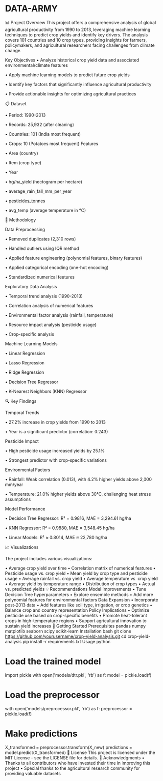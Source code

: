 # DATA-ARMY

📊 Project Overview
This project offers a comprehensive analysis of global agricultural productivity from 1990 to 2013, leveraging machine learning techniques to predict crop yields and identify key drivers. The analysis covers 101 countries and 10 crop types, providing insights for farmers, policymakers, and agricultural researchers facing challenges from climate change.

Key Objectives
•	Analyze historical crop yield data and associated environmental/climate features

•	Apply machine learning models to predict future crop yields

•	Identify key factors that significantly influence agricultural productivity

•	Provide actionable insights for optimizing agricultural practices

📋 Dataset

•	Period: 1990-2013

•	Records: 25,932 (after cleaning)

•	Countries: 101 (India most frequent)

•	Crops: 10 (Potatoes most frequent)
Features

•	Area (country)

•	Item (crop type)

•	Year

•	hg/ha_yield (hectogram per hectare)

•	average_rain_fall_mm_per_year

•	pesticides_tonnes

•	avg_temp (average temperature in °C)

🔧 Methodology

Data Preprocessing

•	Removed duplicates (2,310 rows)

•	Handled outliers using IQR method

•	Applied feature engineering (polynomial features, binary features)

•	Applied categorical encoding (one-hot encoding)

•	Standardized numerical features

Exploratory Data Analysis

•	Temporal trend analysis (1990-2013)

•	Correlation analysis of numerical features

•	Environmental factor analysis (rainfall, temperature)

•	Resource impact analysis (pesticide usage)

•	Crop-specific analysis

Machine Learning Models

•	Linear Regression

•	Lasso Regression

•	Ridge Regression

•	Decision Tree Regressor

•	K-Nearest Neighbors (KNN) Regressor

🔍 Key Findings

Temporal Trends

•	27.2% increase in crop yields from 1990 to 2013

•	Year is a significant predictor (correlation: 0.243)

Pesticide Impact

•	High pesticide usage increased yields by 25.1%

•	Strongest predictor with crop-specific variations

Environmental Factors

•	Rainfall: Weak correlation (0.013), with 4.2% higher yields above 2,000 mm/year

•	Temperature: 21.0% higher yields above 30°C, challenging heat stress assumptions

Model Performance

•	Decision Tree Regressor: R² = 0.9816, MAE = 3,294.61 hg/ha

•	KNN Regressor: R² = 0.9880, MAE = 3,548.45 hg/ha

•	Linear Models: R² ≈ 0.8014, MAE ≈ 22,780 hg/ha

📈 Visualizations

The project includes various visualizations:

•	Average crop yield over time
•	Correlation matrix of numerical features
•	Pesticide usage vs. crop yield
•	Mean yield by crop type and pesticide usage
•	Average rainfall vs. crop yield
•	Average temperature vs. crop yield
•	Average yield by temperature range
•	Distribution of crop types
•	Actual vs. predicted yields
💡 Recommendations
Model Improvements
•	Tune Decision Tree hyperparameters
•	Explore ensemble methods
•	Add more polynomial features for environmental factors
Data Expansion
•	Incorporate post-2013 data
•	Add features like soil type, irrigation, or crop genetics
•	Balance crop and country representation
Policy Implications
•	Optimize pesticide use based on crop-specific benefits
•	Promote heat-tolerant crops in high-temperature regions
•	Support agricultural innovation to sustain yield increases
🚀 Getting Started
Prerequisites
pandas
numpy
matplotlib
seaborn
scipy
scikit-learn
Installation
bash
git clone https://github.com/yourusername/crop-yield-analysis.git
cd crop-yield-analysis
pip install -r requirements.txt
Usage
python
# Load the trained model
import pickle
with open('models/dtr.pkl', 'rb') as f:
    model = pickle.load(f)

# Load the preprocessor
with open('models/preprocessor.pkl', 'rb') as f:
    preprocessor = pickle.load(f)

# Make predictions
X_transformed = preprocessor.transform(X_new)
predictions = model.predict(X_transformed)
📄 License
This project is licensed under the MIT License - see the LICENSE file for details.
🙏 Acknowledgments
•	Thanks to all contributors who have invested their time in improving this project
•	Special thanks to the agricultural research community for providing valuable datasets

